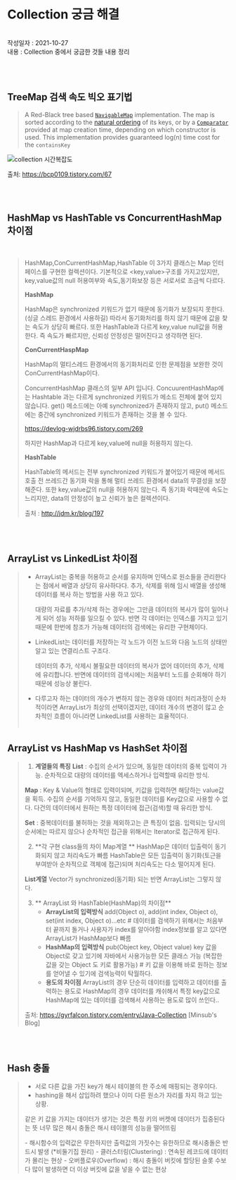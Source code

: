 # Collection 궁금 해결
<br>
작성일자 : 2021-10-27
<br>
내용 : Collection 중에서 궁금한 것들 내용 정리

<br><br>
 
 ## **TreeMap 검색 속도 빅오 표기법**

  > A Red-Black tree based [`NavigableMap`](https://docs.oracle.com/javase/8/docs/api/java/util/NavigableMap.html) implementation.
  > The map is sorted according to the [natural ordering](https://docs.oracle.com/javase/8/docs/api/java/lang/Comparable.html) of its keys, or by a [`Comparator`](https://docs.oracle.com/javase/8/docs/api/java/util/Comparator.html) provided at map creation time, depending on which constructor is used.
  > This implementation provides guaranteed log(n) time cost for the `containsKey`

![collection 시간복잡도](https://user-images.githubusercontent.com/56250078/140063270-d233e43a-ac76-463e-8715-e921ae61bd54.png)

출처: https://bcp0109.tistory.com/67

<br>
<br>
  

## **HashMap vs HashTable vs ConcurrentHashMap 차이점**
<br>
  

  > HashMap,ConCurrentHashMap,HashTable 이 3가지 클래스는 Map 인터페이스를 구현한 컬렉션이다. 기본적으로 <key,value>구조를 가지고있지만, key,value값의 null 허용여부와 속도,동기화보장 등은 서로서로 조금씩 다르다.
  >
  > 
  >
  > **HashMap**
  >
  > HashMap은 synchronized 키워드가 없기 때문에 동기화가 보장되지 못한다. (싱글 스레드 환경에서 사용하길) 따라서 동기화처리를 하지 않기 때문에 값을 찾는 속도가 상당히 빠르다. 또한 HashTable과 다르게 key,value null값을 허용한다. 즉 속도가 빠르지만, 신뢰성 안정성은 떨어진다고 생각하면 된다.
  >
  > 
  >
  > **ConCurrentHaspMap**
  >
  > HashMap의 멀티스레드 환경에서의 동기화처리로 인한 문제점을 보완한 것이 ConCurrentHashMap이다. 
  >
  > ConcurrentHashMap 클래스의 일부 API 입니다. ConcuurentHashMap에는 Hashtable 과는 다르게 synchronized 키워드가 메소드 전체에 붙어 있지 않습니다. get() 메소드에는 아예 synchronized가 존재하지 않고, put() 메소드에는 중간에 synchronized 키워드가 존재하는 것을 볼 수 있다.
  >
  > https://devlog-wjdrbs96.tistory.com/269
  >
  > 하지만 HashMap과 다르게 key,value에 null을 허용하지 않는다.
  >
  > 
  >
  > **HashTable**
  >
  > HashTable의 메서드는 전부 synchronized 키워드가 붙어있기 때문에 메서드 호출 전 쓰레드간 동기화 락을 통해 멀티 쓰레드 환경에서 data의 무결성을 보장해준다. 또한 key,value값의 null을 허용하지 않는다. 즉 동기화 락때문에 속도는 느리지만, data의 안정성이 높고 신뢰가 높은 컬렉션이다.
  >
  > 
  >
  > 출처 : http://jdm.kr/blog/197

  <br><br>

## **ArrayList vs LinkedList 차이점**

  > - ArrayList는 중복을 허용하고 순서를 유지하며 인덱스로 원소들을 관리한다는 점에서 배열과 상당히 유사하다다. 추가, 삭제를 위해 임시 배열을 생성해 데이터를 복사 하는 방법을 사용 하고 있다.
  >
  >   대량의 자료를 추가/삭제 하는 경우에는 그만큼 데이터의 복사가 많이 일어나게 되어 성능 저하를 일으킬 수 있다. 반면 각 데이터는 인덱스를 가지고 있기 때문에 한번에 참조가 가능해 데이터의 검색에는 유리한 구현체이다.
  >
  > 
  >
  >
  > - LinkedList는 데이터를 저장하는 각 노드가 이전 노드와 다음 노드의 상태만 알고 있는 연결리스트 구조다.
  >
  >   데이터의 추가, 삭제시 불필요한 데이터의 복사가 없어 데이터의 추가, 삭제에 유리합니다. 반면에 데이터의 검색시에는 처음부터 노드를 순회해야 하기 때문에 성능상 불린다.
  >
  > 
  >
  >
  > - 다루고자 하는 데이터의 개수가 변하지 않는 경우와 데이터 처리과정이 순차적이라면 ArrayList가 최상의 선택이겠지만, 데이터 개수의 변경이 많고 순차적인 흐름이 아니라면 LinkedList를 사용하는 효율적이다.
<br><br>
  

## **ArrayList vs HashMap vs HashSet 차이점**

  > 1. **계열들의 특징**
  >    **List** : 수집의 순서가 있으며, 동일한 데이터의 중복 입력이 가능.
  >    순차적으로 대량의 데이터를 엑세스하거나 입력할때 유리한 방식.
  >
  >   **Map** : Key & Value의 형태로 입력이되며, 키값을 입력하면 해당하는 value값을 획득. 수집의 순서를 기억하지 않고, 동일한 데이터를 Key값으로 사용할 수 없다. 
  >   다건의 데이터에서 원하는 특정 데이터에 접근(검색)할 때 유리한 방식. 
  >
  >   **Set** : 중복데이터를 불허하는 것을 제외하고는 큰 특징이 없음.
  >   입력되는 당시의 순서에는 따르지 않으나 순차적인 접근을 위해서는 Iterator로 접근하게 된다.
  >
  > 2. **각 구현 class들의 차이
  >    Map계열 ** 
  >    HashMap은 데이터 입출력이 동기화되지 않고 처리속도가 빠름
  >    HashTable은 모든 입출력이 동기화(토근을 부여받아 순차적으로 객체에 접근)되며 
  >    처리속도는 다소 떨어지게 된다.
  >
  >   **List계열**
  >    Vector가 synchronized(동기화) 되는 반면 
  >    ArrayList는 그렇지 않다.
  >
  > 3. ** ArrayList 와 HashTable(HashMap)의 차이점**
  >    - **ArrayList의 입력방식** 
  >      add(Object o), add(int index, Object o), set(int index, Object o)…etc
  >      \# 데이터를 검색하기 위해서는 처음부터 끝까지 돌거나 사용자가 index를 알아야함
  >      index정보를 알고 있다면 ArrayList가 HashMap보다 빠름
  >    - **HashMap의 입력방식**
  >      pub(Object key, Object value)
  >      key 값을 Object로 갖고 있기에 자바에서 사용가능한 모든 클래스 가능
  >      (복잡한 값을 갖는 Object 도 키로 활용가능)
  >      \# 키 값을 이용해 바로 원하는 정보를 얻어낼 수 있기에 검색능력이 탁월하다.
  >    - **용도의 차이점** 
  >      ArrayList의 경우 단순히 데이터를 입력하고 데이터를 출력하는 용도로
  >      HashMap의 경우 데이터를 캐쉬해서 특정 key값으로 HashMap에 있는 데이터를 검색해서 사용하는 용도로 많이 쓰인다..
  >
  > 출처: https://gyrfalcon.tistory.com/entry/Java-Collection [Minsub's Blog]

<br><br>

## **Hash 충돌**

  > - 서로 다른 값을 가진 key가 해시 테이블의 한 주소에 매핑되는 경우이다.
  > - hashing을 해서 삽입하려 했으나 이미 다른 원소가 자리를 차지 하고 있는 상황.
  >
  > 같은 키 값을 가지는 데이터가 생기는 것은 특정 키의 버켓에 데이터가 집중된다는 뜻
  > 너무 많은 해시 충돌은 해시 테이블의 성능을 떨어뜨림
  >
  > \- 해시함수의 입력값은 무한하지만 출력값의 가짓수는 유한하므로 해시충돌은 반드시 발생 (*비둘기집 원리)
  > \- 클러스터링(Clustering) : 연속된 레코드에 데이터가 몰리는 현상
  > \- 오버플로우(Overflow) : 해시 충돌이 버킷에 할당된 슬롯 수보다 많이 발생하면 더 이상 버킷에 값을 넣을 수 없는 현상

<br><br>
